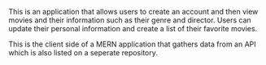 This is an application that allows users to create an account and then view movies and their information such as their genre and director. Users can update their personal information and create a list of their favorite movies.

This is the client side of a MERN application that gathers data from an API which is also listed on a seperate repository.
